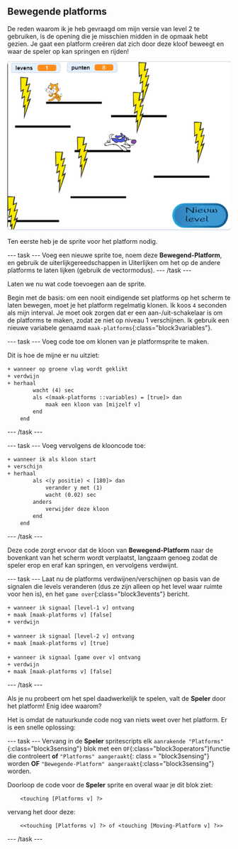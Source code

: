 ## Bewegende platforms

De reden waarom ik je heb gevraagd om mijn versie van level 2 te gebruiken, is de opening die je misschien midden in de opmaak hebt gezien. Je gaat een platform creëren dat zich door deze kloof beweegt en waar de speler op kan springen en rijden!

![Een ander level met verschillende platforms](images/movingPlatforms.png)

Ten eerste heb je de sprite voor het platform nodig.

--- task --- Voeg een nieuwe sprite toe, noem deze **Bewegend-Platform**, en gebruik de uiterlijkgereedschappen in Uiterlijken om het op de andere platforms te laten lijken \(gebruik de vectormodus\). --- /task ---

Laten we nu wat code toevoegen aan de sprite.

Begin met de basis: om een nooit eindigende set platforms op het scherm te laten bewegen, moet je het platform regelmatig klonen. Ik koos `4` seconden als mijn interval. Je moet ook zorgen dat er een aan-/uit-schakelaar is om de platforms te maken, zodat ze niet op niveau 1 verschijnen. Ik gebruik een nieuwe variabele genaamd `maak-platforms`{:class="block3variables"}.

--- task --- Voeg code toe om klonen van je platformsprite te maken.

Dit is hoe de mijne er nu uitziet:

```blocks3
+ wanneer op groene vlag wordt geklikt
+ verdwijn
+ herhaal
        wacht (4) sec
        als <(maak-platforms ::variables) = [true]> dan
            maak een kloon van [mijzelf v]
        end
    end
```

--- /task ---

--- task --- Voeg vervolgens de klooncode toe:

```blocks3
+ wanneer ik als kloon start
+ verschijn
+ herhaal
        als <(y positie) < [180]> dan
            verander y met (1)
            wacht (0.02) sec
        anders
            verwijder deze kloon
        end
    end
```

--- /task ---

Deze code zorgt ervoor dat de kloon van **Bewegend-Platform** naar de bovenkant van het scherm wordt verplaatst, langzaam genoeg zodat de speler erop en eraf kan springen, en vervolgens verdwijnt.

--- task --- Laat nu de platforms verdwijnen/verschijnen op basis van de signalen die levels veranderen (dus ze zijn alleen op het level waar ruimte voor hen is), en het `game over`{:class="block3events"} bericht.

```blocks3
+ wanneer ik signaal [level-1 v] ontvang
+ maak [maak-platforms v] [false]
+ verdwijn

+ wanneer ik signaal [level-2 v] ontvang
+ maak [maak-platforms v] [true]

+ wanneer ik signaal [game over v] ontvang
+ verdwijn
+ maak [maak-platforms v] [false]
```

--- /task ---

Als je nu probeert om het spel daadwerkelijk te spelen, valt de **Speler** door het platform! Enig idee waarom?

Het is omdat de natuurkunde code nog van niets weet over het platform. Er is een snelle oplossing:

--- task --- Vervang in de **Speler** spritescripts elk `aanrakende "Platforms"`{:class="block3sensing"} blok met een `OF`{:class="block3operators"}functie die controleert **of** `"Platforms" aangeraakt`{: class = "block3sensing"} worden **OF** `"Bewegende-Platform" aangeraakt`{:class="block3sensing"} worden.

Doorloop de code voor de **Speler** sprite en overal waar je dit blok ziet:

```blocks3
    <touching [Platforms v] ?>
```

vervang het door deze:

```blocks3
    <<touching [Platforms v] ?> of <touching [Moving-Platform v] ?>>
```

--- /task ---